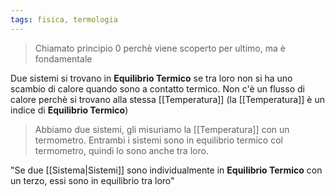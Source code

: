 ```yaml
---
tags: fisica, termologia
---
```

>Chiamato principio 0 perchè viene scoperto per ultimo, ma è fondamentale

Due sistemi si trovano in __Equilibrio Termico__ se tra loro non si ha uno scambio di calore quando sono a contatto termico.
Non c'è un flusso di calore perchè si trovano alla stessa [[Temperatura]] (la [[Temperatura]] è un indice di __Equilibrio Termico__)

>Abbiamo due sistemi, gli misuriamo la [[Temperatura]] con un termometro.
>Entrambi i sistemi sono in equilibrio termico col termometro, quindi lo sono anche tra loro.

"Se due [[Sistema|Sistemi]] sono individualmente in __Equilibrio Termico__ con un terzo, essi sono in equilibrio tra loro"